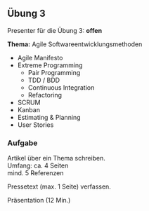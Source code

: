 ## Übung 3 ##

Presenter für die Übung 3: **offen**

**Thema:** Agile Softwareentwicklungsmethoden

   - Agile Manifesto
   - Extreme Programming
      - Pair Programming
      - TDD / BDD
      - Continuous Integration
      - Refactoring
   - SCRUM
   - Kanban
   - Estimating & Planning
   - User Stories

### Aufgabe ###

Artikel über ein Thema schreiben.  
Umfang: ca. 4 Seiten  
mind. 5 Referenzen

Pressetext (max. 1 Seite) verfassen.

Präsentation (12 Min.)
